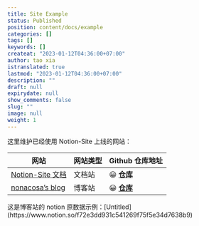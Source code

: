 ```yaml
---
title: Site Example
status: Published
position: content/docs/example
categories: []
tags: []
keywords: []
createat: "2023-01-12T04:36:00+07:00"
author: tao xia
istranslated: true
lastmod: "2023-01-12T04:36:00+07:00"
description: ""
draft: null
expirydate: null
show_comments: false
slug: ""
image: null
weight: 1
---
```

这里维护已经使用 Notion-Site 上线的网站：




| 网站 | 网站类型 | Github 仓库地址 |
| --- | --- | --- |
| [Notion-Site 文档](https://ns-doc.env.wtf/) | 文档站 | 😀 **[仓库](https://github.com/pkwenda/notion-site-doc/)**  |
| [nonacosa’s blog](https://blog.env.wtf/) | 博客站 | 😀 **[仓库](https://github.com/pkwenda/notion-site-blog)**  |
<!--more-->这是博客站的 notion 原数据示例：[Untitled](https://www.notion.so/f72e3dd931c541269f75f5e34d7638b9)

<!--more-->

